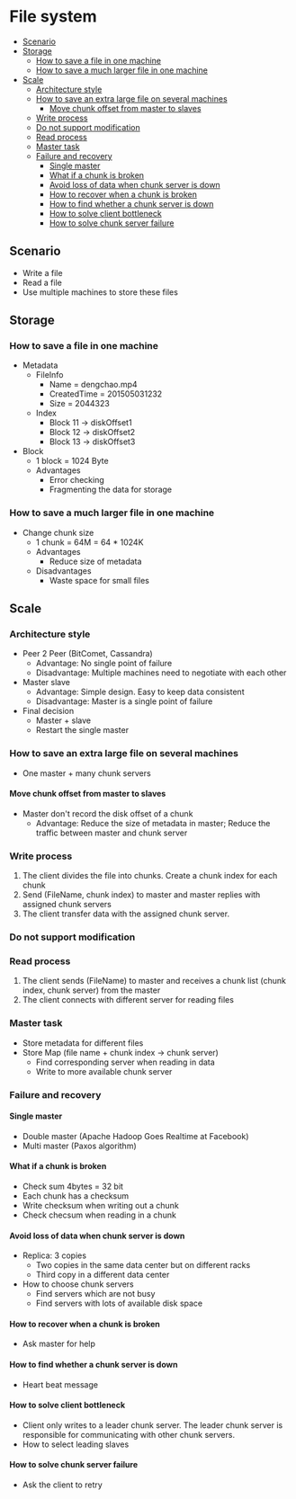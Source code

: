 # File system

<!-- MarkdownTOC -->

- [Scenario](#scenario)
- [Storage](#storage)
	- [How to save a file in one machine](#how-to-save-a-file-in-one-machine)
	- [How to save a much larger file in one machine](#how-to-save-a-much-larger-file-in-one-machine)
- [Scale](#scale)
	- [Architecture style](#architecture-style)
	- [How to save an extra large file on several machines](#how-to-save-an-extra-large-file-on-several-machines)
		- [Move chunk offset from master to slaves](#move-chunk-offset-from-master-to-slaves)
	- [Write process](#write-process)
	- [Do not support modification](#do-not-support-modification)
	- [Read process](#read-process)
	- [Master task](#master-task)
	- [Failure and recovery](#failure-and-recovery)
		- [Single master](#single-master)
		- [What if a chunk is broken](#what-if-a-chunk-is-broken)
		- [Avoid loss of data when chunk server is down](#avoid-loss-of-data-when-chunk-server-is-down)
		- [How to recover when a chunk is broken](#how-to-recover-when-a-chunk-is-broken)
		- [How to find whether a chunk server is down](#how-to-find-whether-a-chunk-server-is-down)
		- [How to solve client bottleneck](#how-to-solve-client-bottleneck)
		- [How to solve chunk server failure](#how-to-solve-chunk-server-failure)

<!-- /MarkdownTOC -->


## Scenario
* Write a file
* Read a file
* Use multiple machines to store these files

## Storage
### How to save a file in one machine
* Metadata
	- FileInfo
		+ Name = dengchao.mp4
		+ CreatedTime = 201505031232
		+ Size = 2044323
	- Index
		+ Block 11 -> diskOffset1
		+ Block 12 -> diskOffset2
		+ Block 13 -> diskOffset3
* Block
	- 1 block = 1024 Byte
	- Advantages
		+ Error checking
		+ Fragmenting the data for storage

### How to save a much larger file in one machine 
* Change chunk size
	- 1 chunk = 64M = 64 * 1024K
	- Advantages
		+ Reduce size of metadata
	- Disadvantages
		+ Waste space for small files

## Scale
### Architecture style
* Peer 2 Peer (BitComet, Cassandra)
	- Advantage: No single point of failure
	- Disadvantage: Multiple machines need to negotiate with each other
* Master slave
	- Advantage: Simple design. Easy to keep data consistent
	- Disadvantage: Master is a single point of failure
* Final decision
	- Master + slave
	- Restart the single master

### How to save an extra large file on several machines
* One master + many chunk servers

#### Move chunk offset from master to slaves
* Master don't record the disk offset of a chunk
	- Advantage: Reduce the size of metadata in master; Reduce the traffic between master and chunk server

### Write process
1. The client divides the file into chunks. Create a chunk index for each chunk
2. Send (FileName, chunk index) to master and master replies with assigned chunk servers
3. The client transfer data with the assigned chunk server.

### Do not support modification

### Read process
1. The client sends (FileName) to master and receives a chunk list (chunk index, chunk server) from the master 
2. The client connects with different server for reading files

### Master task
* Store metadata for different files
* Store Map (file name + chunk index -> chunk server)
	- Find corresponding server when reading in data
	- Write to more available chunk server

### Failure and recovery
#### Single master
* Double master (Apache Hadoop Goes Realtime at Facebook)
* Multi master (Paxos algorithm)

#### What if a chunk is broken
* Check sum 4bytes = 32 bit
* Each chunk has a checksum 
* Write checksum when writing out a chunk
* Check checsum when reading in a chunk

#### Avoid loss of data when chunk server is down
* Replica: 3 copies
	- Two copies in the same data center but on different racks
	- Third copy in a different data center
* How to choose chunk servers
	- Find servers which are not busy
	- Find servers with lots of available disk space

#### How to recover when a chunk is broken
* Ask master for help

#### How to find whether a chunk server is down
* Heart beat message

#### How to solve client bottleneck
* Client only writes to a leader chunk server. The leader chunk server is responsible for communicating with other chunk servers. 
* How to select leading slaves

#### How to solve chunk server failure
* Ask the client to retry